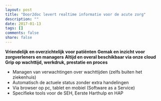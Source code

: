 ```yaml
---
layout: post
title: "Door2doc levert realtime informatie voor de acute zorg"
description: ""
date: 2017-01-13
tags: []
comments: false
share: false
---
```


**Vriendelijk en overzichtelijk voor patiënten**
**Gemak en inzicht voor zorgverleners en managers**
**Altijd en overal beschikbaar via onze cloud**
**Grip op wachttijd, werkdruk, prestatie en proces**

* Managen van verwachtingen over wachttijden (zelfs buiten het ziekenhuis)
* Automatisch de actuele status zonder extra handelingen
* Via browser op pc, tablet en mobiel (Software as a Service)
* Specifieke tools voor de SEH, Eerste Harthulp en HAP
